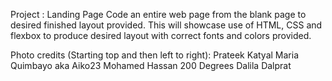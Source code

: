 Project : Landing Page
Code an entire web page from the blank page to desired finished layout provided. This will showcase use of HTML, CSS and flexbox to produce desired layout with correct fonts and colors provided. 

Photo credits (Starting top and then left to right):
Prateek Katyal
Maria Quimbayo aka Aiko23
Mohamed Hassan
200 Degrees
Dalila Dalprat